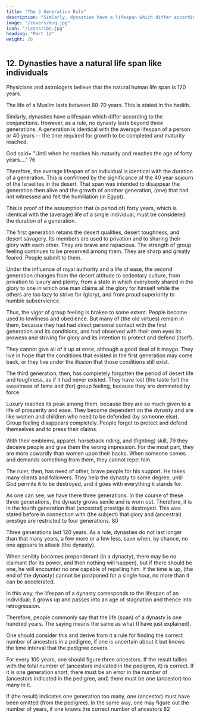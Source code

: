 ```yaml
---
title: "The 3 Generation Rule"
description: "Simlarly, dynasties have a lifespan which differ according to the conjunctions. However, as a rule, no dynasty lasts beyond 3 generations"
image: "/covers/muq.jpg"
icon: "/icons/ibn.jpg"
heading: "Part 12"
weight: 26
---
```



## 12. Dynasties have a natural life span like individuals

Physicians and astrologers believe that the natural human life span is 120 years. 

<!-- Within the same generation, the duration of life differs according to the conjunctions. It may be more or less than 120 years. 
The life (span) of persons who are under some particular
conjunction will be a full hundred years. Of others, it will be fifty, or eighty, or
seventy years, accordingly as the indications of conjunctions noted by these
observers may require.  -->

The life of a Muslim lasts between 60-70 years. This is stated in the hadith. <!-- The natural life span of one hundred and twenty years
is surpassed only on the occasion of rare configurations and extraordinary positions
on the firmament. Such was the case with Noah and with a few (individuals) among
the peoples of 'Ad and Thamud. -->

Simlarly, dynasties have a lifespan which differ according to the conjunctions. However, as a rule, no dynasty lasts beyond  three generations. A generation is identical with the average lifespan of a person or 40 years -- the time required for growth
to be completed and maturity reached. 

God said= "Until when he reaches his maturity and reaches the age of forty years...." 76 

Therefore, the average lifespan of an individual is identical with the duration of a generation. This is confirmed by the significance of the 40 year sojourn of the Israelites in the desert. That span was intended to disappear the generation then alive and the growth of another generation, (one) that had not witnessed and felt the humiliation (in Egypt). 

This is proof of the assumption that (a period of) forty years, which is identical with the (average) life of a single individual, must be considered the duration of a generation.

The first generation retains the desert qualities, desert toughness, and desert savagery. Its members are used to privation and to sharing their glory with each other. They are brave and rapacious. The strength of group feeling continues to be preserved among them. They are sharp and greatly feared. People submit to them.

Under the influence of royal authority and a life of ease, the second generation changes from the desert attitude to sedentary culture, from privation to luxury and plenty, from a state in which everybody shared in the glory to one in
which one man claims all the glory for himself while the others are too lazy to strive for (glory), and from proud superiority to humble subservience. 

Thus, the vigor of group feeling is broken to some extent. People become used to lowliness and obedience. But many of (the old virtues) remain in them, because they had had direct personal contact with the first generation and its conditions, and had observed with their own eyes its prowess and striving for glory and its intention to protect and defend (itself). 

They cannot give all of it up at once, although a good deal of it maygo. They live in hope that the conditions that existed in the first generation may come back, or they live under the illusion that those conditions still exist.

The third generation, then, has completely forgotten the period of desert life and toughness, as if it had never existed. They have lost (the taste for) the sweetness of fame and (for) group feeling, because they are dominated by force.

Luxury reaches its peak among them, because they are so much given to a life of prosperity and ease. They become dependent on the dynasty and are like women and children who need to be defended (by someone else). Group feeling disappears
completely. People forget to protect and defend themselves and to press their claims. 

With their emblems, apparel, horseback riding, and (fighting) skill, 79 they deceive people and give them the wrong impression. For the most part, they are more cowardly than women upon their backs. When someone comes and demands something from them, they cannot repel him. 

The ruler, then, has need of other, brave people for his support. He takes many clients and followers. They help the dynasty to some degree, until God permits it to be destroyed, and it goes with everything it stands for.

As one can see, we have there three generations. In the course of these three generations, the dynasty grows senile and is worn out. Therefore, it is in the fourth generation that (ancestral) prestige is destroyed. This was stated before in connection
with (the subject) that glory and (ancestral) prestige are restricted to four generations. 80 

<!-- We have proved it with natural and evident arguments based on premises that we established before. The reader should consider that. As an impartial person, he should not disregard the truth. -->

Three generations last 120 years. As a rule, dynasties do not last longer than that many years, a few more or a few less,
save when, by chance, no one appears to attack (the dynasty). 

When senility becomes preponderant (in a dynasty), there may be no claimant (for its power, and then nothing will happen), but if there should be one, he will encounter no one capable of repelling him. If the time is up, (the end of the dynasty) cannot be
postponed for a single hour, no more than it can be accelerated.

In this way, the lifespan of a dynasty corresponds to the lifespan of an individual; it grows up and passes into an age of stagnation and thence into retrogression. 

Therefore, people commonly say that the life (span) of a dynasty is one hundred years. The saying means the same as what (I have just explained). 

One should consider this and derive from it a rule for finding the correct number of ancestors in a pedigree, if one is uncertain about it but knows the time interval that the pedigree covers. 

For every 100 years, one should figure three ancestors. If the result tallies with the total number of (ancestors indicated in the pedigree, it) is correct. If it is one generation short, there must be an error in the number of (ancestors indicated in the pedigree, and) there must be one (ancestor) too many in it. 

If (the result) indicates one generation too many, one (ancestor) must have been omitted (from the pedigree). In the same way, one may figure out the number of years, if one knows the correct number of ancestors 82
